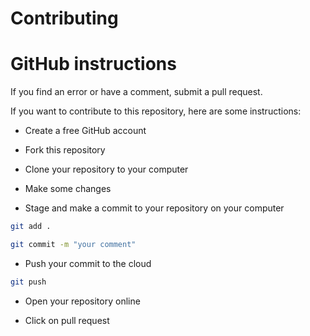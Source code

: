 # Contributing

# GitHub instructions

If you find an error or have a comment, submit a pull request.

If you want to contribute to this repository, here are some instructions:

* Create a free GitHub account
* Fork this repository
* Clone your repository to your computer
* Make some changes

* Stage and make a commit to your repository on your computer

```bash
git add .
```

```bash
git commit -m "your comment"
```

* Push your commit to the cloud

```bash
git push
```

* Open your repository online

* Click on pull request
